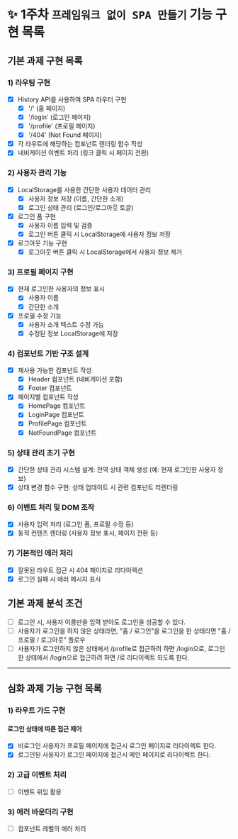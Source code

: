 # ✨ 1주차 `프레임워크 없이 SPA 만들기` 기능 구현 목록

## 기본 과제 구현 목록

### 1) 라우팅 구현 

- [x] History API를 사용하여 SPA 라우터 구현
  - [x] '/' (홈 페이지)
  - [x] '/login' (로그인 페이지)
  - [x] '/profile' (프로필 페이지)
  - [x] '/404' (Not Found 페이지)
- [x] 각 라우트에 해당하는 컴포넌트 렌더링 함수 작성
- [x] 네비게이션 이벤트 처리 (링크 클릭 시 페이지 전환)

### 2) 사용자 관리 기능

- [x] LocalStorage를 사용한 간단한 사용자 데이터 관리
    - [x] 사용자 정보 저장 (이름, 간단한 소개)
    - [x] 로그인 상태 관리 (로그인/로그아웃 토글)
- [x] 로그인 폼 구현
    - [x] 사용자 이름 입력 및 검증
    - [x] 로그인 버튼 클릭 시 LocalStorage에 사용자 정보 저장
- [x] 로그아웃 기능 구현
    - [x] 로그아웃 버튼 클릭 시 LocalStorage에서 사용자 정보 제거

### 3) 프로필 페이지 구현

- [x] 현재 로그인한 사용자의 정보 표시
    - [x] 사용자 이름
    - [x] 간단한 소개
- [x] 프로필 수정 기능
    - [x] 사용자 소개 텍스트 수정 가능
    - [x] 수정된 정보 LocalStorage에 저장

### 4) 컴포넌트 기반 구조 설계

- [x] 재사용 가능한 컴포넌트 작성
    - [x] Header 컴포넌트 (네비게이션 포함)
    - [x] Footer 컴포넌트
- [x] 페이지별 컴포넌트 작성
    - [x] HomePage 컴포넌트
    - [x] LoginPage 컴포넌트
    - [x] ProfilePage 컴포넌트
    - [x] NotFoundPage 컴포넌트

### 5) 상태 관리 초기 구현

- [x] 간단한 상태 관리 시스템 설계: 전역 상태 객체 생성 (예: 현재 로그인한 사용자 정보)
- [x] 상태 변경 함수 구현: 상태 업데이트 시 관련 컴포넌트 리렌더링

### 6) 이벤트 처리 및 DOM 조작

- [x] 사용자 입력 처리 (로그인 폼, 프로필 수정 등)
- [x] 동적 컨텐츠 렌더링 (사용자 정보 표시, 페이지 전환 등)

### 7) 기본적인 에러 처리

- [x] 잘못된 라우트 접근 시 404 페이지로 리다이렉션
- [x] 로그인 실패 시 에러 메시지 표시

## 기본 과제 분석 조건

- [ ] 로그인 시, 사용자 이름만을 입력 받아도 로그인을 성공할 수 있다.
- [ ] 사용자가 로그인을 하지 않은 상태라면, "홈 / 로그인"을 로그인을 한 상태라면  "홈 / 프로필 / 로그아웃" 플로우
- [ ] 사용자가 로그인하지 않은 상태에서 /profile로 접근하려 하면 /login으로, 로그인한 상태에서 /login으로 접근하려 하면 /로 리다이렉트 되도록 한다.

------

## 심화 과제 기능 구현 목록
### 1) 라우트 가드 구현

#### 로그인 상태에 따른 접근 제어

- [x] 비로그인 사용자가 프로필 페이지에 접근시 로그인 페이지로 리다이렉트 한다.
- [x] 로그인된 사용자가 로그인 페이지에 접근시 메인 페이지로 리다이렉트 한다.

### 2) 고급 이벤트 처리

- [ ] 이벤트 위임 활용

### 3) 에러 바운더리 구현

- [ ] 컴포넌트 레벨의 에러 처리
